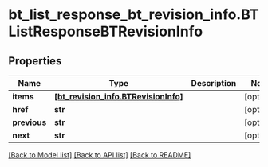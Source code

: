 # bt_list_response_bt_revision_info.BTListResponseBTRevisionInfo

## Properties
Name | Type | Description | Notes
------------ | ------------- | ------------- | -------------
**items** | [**[bt_revision_info.BTRevisionInfo]**](BTRevisionInfo.md) |  | [optional] 
**href** | **str** |  | [optional] 
**previous** | **str** |  | [optional] 
**next** | **str** |  | [optional] 

[[Back to Model list]](../README.md#documentation-for-models) [[Back to API list]](../README.md#documentation-for-api-endpoints) [[Back to README]](../README.md)



